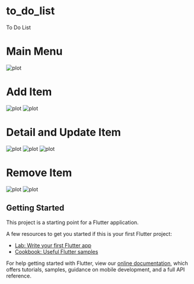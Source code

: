 # to_do_list

To Do List

# Main Menu
![plot](./images/1.png)

# Add Item
![plot](./images/2.png)
![plot](./images/3.png)

# Detail and Update Item
![plot](./images/4.png)
![plot](./images/5.png)
![plot](./images/6.png)

# Remove Item
![plot](./images/7.png)
![plot](./images/8.png)



## Getting Started

This project is a starting point for a Flutter application.

A few resources to get you started if this is your first Flutter project:

- [Lab: Write your first Flutter app](https://flutter.dev/docs/get-started/codelab)
- [Cookbook: Useful Flutter samples](https://flutter.dev/docs/cookbook)

For help getting started with Flutter, view our
[online documentation](https://flutter.dev/docs), which offers tutorials,
samples, guidance on mobile development, and a full API reference.
